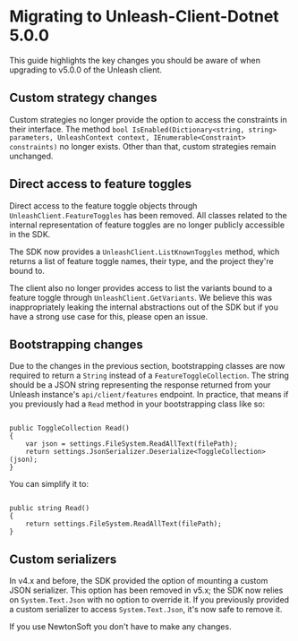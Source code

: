 # Migrating to Unleash-Client-Dotnet 5.0.0

This guide highlights the key changes you should be aware of when upgrading to v5.0.0 of the Unleash client.

## Custom strategy changes

Custom strategies no longer provide the option to access the constraints in their interface. The method `bool IsEnabled(Dictionary<string, string> parameters, UnleashContext context, IEnumerable<Constraint> constraints)` no longer exists. Other than that, custom strategies remain unchanged.

## Direct access to feature toggles

Direct access to the feature toggle objects through `UnleashClient.FeatureToggles` has been removed. All classes related to the internal representation of feature toggles are no longer publicly accessible in the SDK.

The SDK now provides a `UnleashClient.ListKnownToggles` method, which returns a list of feature toggle names, their type, and the project they're bound to.

The client also no longer provides access to list the variants bound to a feature toggle through `UnleashClient.GetVariants`. We believe this was inappropriately leaking the internal abstractions out of the SDK but if you have a strong use case for this, please open an issue.

## Bootstrapping changes

Due to the changes in the previous section, bootstrapping classes are now required to return a `String` instead of a `FeatureToggleCollection`. The string should be a JSON string representing the response returned from your Unleash instance's `api/client/features` endpoint. In practice, that means if you previously had a `Read` method in your bootstrapping class like so:

``` dotnet

public ToggleCollection Read()
{
    var json = settings.FileSystem.ReadAllText(filePath);
    return settings.JsonSerializer.Deserialize<ToggleCollection>(json);
}

```

You can simplify it to:

``` dotnet

public string Read()
{
    return settings.FileSystem.ReadAllText(filePath);
}

```

## Custom serializers

In v4.x and before, the SDK provided the option of mounting a custom JSON serializer. This option has been removed in v5.x; the SDK now relies on `System.Text.Json` with no option to override it. If you previously provided a custom serializer to access `System.Text.Json`, it's now safe to remove it.

If you use NewtonSoft you don't have to make any changes.